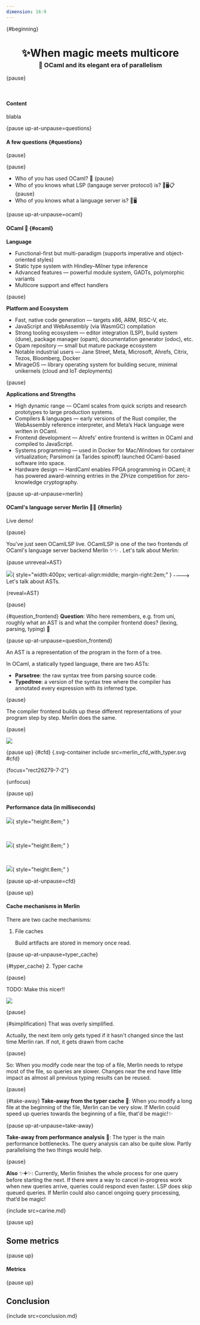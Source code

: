 ```yaml
---
dimension: 16:9
---
```


<!-- slipshow serve -o presentation/presentation.html presentation/presentation.md -->

{#beginning}

<h1 style="text-align: center;">✨When magic meets multicore</h1>
<h3 style="margin-top: -15px; text-align: center">🐪 OCaml and its elegant era of parallelism</h3>

{pause}

<br>

#### Content

blabla

{pause up-at-unpause=questions}

#### A few questions {#questions}

{pause}

{pause}

- Who of you has used OCaml? 🐪
  {pause}
- Who of you knows what LSP (langauge server protocol) is? 💬🖥️📋
  {pause}
- Who of you knows what a language server is? 💬🖥️

{pause up-at-unpause=ocaml}

#### OCaml 🐪 {#ocaml}

**Language**

- Functional-first but multi-paradigm (supports imperative and object-oriented styles)
- Static type system with Hindley–Milner type inference
- Advanced features — powerful module system, GADTs, polymorphic variants
- Multicore support and effect handlers

{pause}

**Platform and Ecosystem**

- Fast, native code generation — targets x86, ARM, RISC-V, etc.
- JavaScript and WebAssembly (via WasmGC) compilation
- Strong tooling ecosystem — editor integration (LSP), build system (dune), package manager (opam), documentation generator (odoc), etc.
- Opam repository — small but mature package ecosystem
- Notable industrial users — Jane Street, Meta, Microsoft, Ahrefs, Citrix, Tezos, Bloomberg, Docker
- MirageOS — library operating system for building secure, minimal unikernels (cloud and IoT deployments)

{pause}

**Applications and Strengths**

- High dynamic range — OCaml scales from quick scripts and research prototypes to large production systems.
- Compilers & languages — early versions of the Rust compiler, the WebAssembly reference interpreter, and Meta’s Hack language were written in OCaml.
- Frontend development — Ahrefs’ entire frontend is written in OCaml and compiled to JavaScript.
- Systems programming — used in Docker for Mac/Windows for container virtualization; Parsimoni (a Tarides spinoff) launched OCaml-based software into space.
- Hardware design — HardCaml enables FPGA programming in OCaml; it has powered award-winning entries in the ZPrize competition for zero-knowledge cryptography.

{pause up-at-unpause=merlin}

#### OCaml's language server Merlin 🧙‍♀️ {#merlin}

Live demo!

{pause}

You've just seen OCamlLSP live. OCamlLSP is one of the two frontends of OCaml's language server backend Merlin ✨✨ . Let's talk about Merlin:

{pause unreveal=AST}

![](arbol_magico_cadiz.png){ style="width:400px; vertical-align:middle; margin-right:2em;" }
<span id="AST" style="vertical-align:middle;"> ----> Let's talk about ASTs. </span>

{reveal=AST}

{pause}

{#question_frontend}
**Question**: Who here remembers, e.g. from uni, roughly what an AST is and what the compiler frontend does? (lexing, parsing, typing) 🌳

{pause up-at-unpause=question_frontend}

An AST is a representation of the program in the form of a tree.

In OCaml, a statically typed language, there are two ASTs:

- **Parsetree**: the raw syntax tree from parsing source code.
- **Typedtree**: a version of the syntax tree where the compiler has annotated every expression with its inferred type.

{pause}

The compiler frontend builds up these different representations of your program step by step. Merlin does the same.

{pause}

![](pipeline_with_typer.svg)

{pause up}
{#cfd}
{.svg-container include src=merlin_cfd_with_typer.svg #cfd}

<style>
.svg-container svg {
  width: 45%;
  height: auto;
}
</style>

{focus="rect26279-7-2"}

{unfocus}

{pause up}

#### Performance data (in milliseconds)

![](perf_lsp_types_2.png){ style="height:8em;" }

&nbsp; <!-- small spacer -->

![](perf_lsp_2.png){ style="height:8em;" }

&nbsp; <!-- small spacer -->

![](perf_js_2.png){ style="height:8em;" }

{pause up-at-unpause=cfd}

{pause up}

#### Cache mechanisms in Merlin

There are two cache mechanisms:

1. File caches

   Build artifacts are stored in memory once read.

{pause up-at-unpause=typer_cache}

{#typer_cache} 2. Typer cache

{pause}

TODO: Make this nicer!!

![](typer.svg)

{pause}

{#simplification}
That was overly simplified.

Actually, the next item only gets typed if it hasn't changed since the last time Merlin ran. If not, it gets drawn from cache

{pause}

So: When you modify code near the top of a file, Merlin needs to retype most of the file, so queries are slower.
Changes near the end have little impact as almost all previous typing results can be reused.

{pause}

{#take-away}
**Take-away from the typer cache** 🍕: When you modify a long file at the beginning of the file, Merlin can be very slow. If Merlin could speed up queries towards the beginning of a file, that'd be magic!✨

{pause up-at-unpause=take-away}

**Take-away from performance analysis** 🍣: The typer is the main performance bottlenecks. The query analysis can also be quite slow. Partly parallelising the two things would help.

{pause}

**Also** ✨➕✨: Currently, Merlin finishes the whole process for one query before starting the next. If there were a way to cancel in-progress work when new queries arrive, queries could respond even faster. LSP does skip queued queries. If Merlin could also cancel ongoing query processing, that’d be magic!



{include src=carine.md}


{pause up}
## Some metrics 

{pause up}
#### Metrics

{pause up}
## Conclusion
{include src=conclusion.md}
